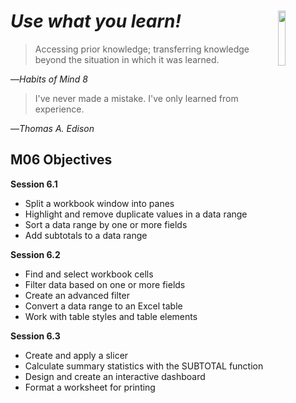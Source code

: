 # _Use what you learn!_ <img align="right" src="../images/habits/applying_past_knowledge_to_new_situations.jpg" width="15%" height="15%" />
> Accessing prior knowledge; transferring knowledge beyond the situation in which it was learned.

—_Habits of Mind 8_

> I've never made a mistake. I've only learned from experience.

—_Thomas A. Edison_

## M06 Objectives

**Session 6.1**

*   Split a workbook window into panes
*   Highlight and remove duplicate values in a data range
*   Sort a data range by one or more fields
*   Add subtotals to a data range

**Session 6.2**

*   Find and select workbook cells
*   Filter data based on one or more fields
*   Create an advanced filter
*   Convert a data range to an Excel table
*   Work with table styles and table elements

**Session 6.3**

*   Create and apply a slicer
*   Calculate summary statistics with the SUBTOTAL function
*   Design and create an interactive dashboard
*   Format a worksheet for printing

